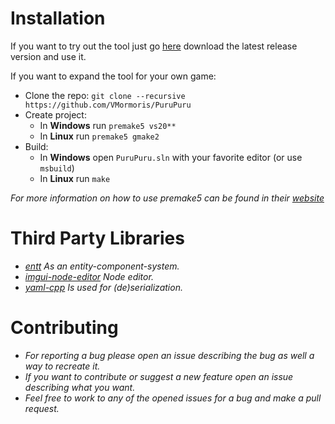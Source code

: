 # Installation

If you want to try out the tool just go [here](https://github.com/VMormoris/PuruPuru/releases) download the latest release version and use it.

If you want to expand the tool for your own game:
- Clone the repo:
    ```git clone --recursive https://github.com/VMormoris/PuruPuru```
- Create project:
  - In **Windows** run `premake5 vs20**`
  - In **Linux** run `premake5 gmake2`
- Build:
  - In **Windows** open `PuruPuru.sln` with your favorite editor (or use `msbuild`)
  - In **Linux** run `make`

_For more information on how to use premake5 can be found in their [website](https://premake.github.io/docs/)_

# Third Party Libraries

  * _[entt](https://github.com/skypjack/entt) As an entity-component-system._
  * _[imgui-node-editor](https://github.com/thedmd/imgui-node-editor) Node editor._
  * _[yaml-cpp](https://github.com/jbeder/yaml-cpp) Is used for (de)serialization._

# Contributing
  * _For reporting a bug please open an issue describing the bug as well a way to recreate it._
  * _If you want to contribute or suggest a new feature open an issue describing what you want._
  * _Feel free to work to any of the opened issues for a bug and make a pull request._
